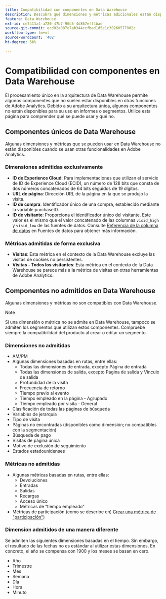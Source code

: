 ```yaml
---
title: Compatibilidad con componentes en Data Warehouse
description: Descubra qué dimensiones y métricas adicionales están disponibles en Data Warehouse y qué otras no se admiten.
feature: Data Warehouse
exl-id: ce7411a4-a720-47b7-90d5-4d867eff4bae
source-git-commit: ecd02a087e7ab344ccfbad1d5e1c30260577002c
workflow-type: tm+mt
source-wordcount: '402'
ht-degree: 56%

---
```


# Compatibilidad con componentes en Data Warehouse

El procesamiento único en la arquitectura de Data Warehouse permite algunos componentes que no suelen estar disponibles en otras funciones de Adobe Analytics. Debido a su arquitectura única, algunos componentes no están disponibles para su uso en informes o segmentos. Utilice esta página para comprender qué se puede usar y qué no.

## Componentes únicos de Data Warehouse

Algunas dimensiones y métricas que se pueden usar en Data Warehouse no están disponibles cuando se usan otras funcionalidades en Adobe Analytics.

### Dimensiones admitidas exclusivamente

* **ID de Experience Cloud**: Para implementaciones que utilizan el servicio de ID de Experience Cloud (ECID), un número de 128 bits que consta de dos números concatenados de 64 bits seguidos de 19 dígitos.
* **URL de página**: Dirección URL de la página en la que se produjo la visita.
* **ID de compra**: Identificador único de una compra, establecido mediante la variable purchaseID.
* **ID de visitante**: Proporciona el identificador único del visitante. Este valor es el mismo que el valor concatenado de las columnas `visid_high` y `visid_low` de las fuentes de datos. Consulte [Referencia de la columna de datos](../analytics-data-feed/c-df-contents/datafeeds-reference.md) en Fuentes de datos para obtener más información.

### Métricas admitidas de forma exclusiva

* **Visitas**: Esta métrica en el contexto de la Data Warehouse excluye las visitas de cookies no persistentes.
* **Visitas - Todos los visitantes**: Esta métrica en el contexto de la Data Warehouse se parece más a la métrica de visitas en otras herramientas de Adobe Analytics.

## Componentes no admitidos en Data Warehouse

Algunas dimensiones y métricas no son compatibles con Data Warehouse.

>[!NOTE]
>
>Si una dimensión o métrica no se admite en Data Warehouse, tampoco se admiten los segmentos que utilizan estos componentes. Compruebe siempre la compatibilidad del producto al crear o editar un segmento.

### Dimensiones no admitidas

* AM/PM
* Algunas dimensiones basadas en rutas, entre ellas:
   * Todas las dimensiones de entrada, excepto Página de entrada
   * Todas las dimensiones de salida, excepto Página de salida y Vínculo de salida
   * Profundidad de la visita
   * Frecuencia de retorno
   * Tiempo previo al evento
   * Tiempo empleado en la página - Agrupado
   * Tiempo empleado por visita - General
* Clasificación de todas las páginas de búsqueda
* Variables de jerarquía
* Tipo de visita
* Páginas no encontradas (disponibles como dimensión; no compatibles con la segmentación)
* Búsqueda de pago
* Visitas de página única
* Motivo de exclusión de seguimiento
* Estados estadounidenses

### Métricas no admitidas

* Algunas métricas basadas en rutas, entre ellas:
   * Devoluciones
   * Entradas
   * Salidas
   * Recargas
   * Acceso único
   * Métricas de “tiempo empleado”
* Métricas de participación (como se describe en) [Crear una métrica de &quot;participación&quot;](/help/components/c-calcmetrics/c-workflow/cm-workflow/c-build-metrics/participation-metric.md))

### Dimension admitidos de una manera diferente

Se admiten las siguientes dimensiones basadas en el tiempo. Sin embargo, el resultado de las fechas no es estándar al utilizar estas dimensiones. En concreto, el año se compensa con 1900 y los meses se basan en cero.

* Año
* Trimestre
* Mes
* Semana
* Día
* Hora
* Minuto
